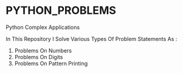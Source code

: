 # PYTHON_PROBLEMS
Python Complex Applications

In This Repository I Solve Various Types Of Problem Statements As :

1) Problems On Numbers
2) Problems On Digits
3) Problems On Pattern Printing
